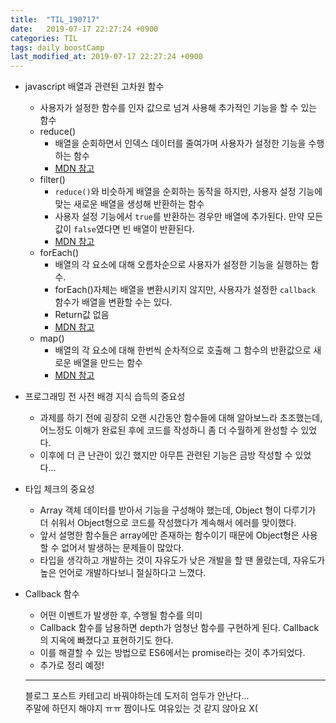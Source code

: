 ```yaml
---
title:  "TIL_190717"
date:   2019-07-17 22:27:24 +0900
categories: TIL
tags: daily boostCamp
last_modified_at: 2019-07-17 22:27:24 +0900
---
```


* javascript 배열과 관련된 고차원 함수
	- 사용자가 설정한 함수를 인자 값으로 넘겨 사용해 추가적인 기능을 할 수 있는 함수
	- reduce()
		+ 배열을 순회하면서 인덱스 데이터를 줄여가며 사용자가 설정한 기능을 수행하는 함수
		+ [MDN 참고](https://developer.mozilla.org/ko/docs/Web/JavaScript/Reference/Global_Objects/Array/reduce)
	- filter()
		+ `reduce()`와 비슷하게 배열을 순회하는 동작을 하지만, 사용자 설정 기능에 맞는 새로운 배열을 생성해 반환하는 함수
		+ 사용자 설정 기능에서 `true`를 반환하는 경우만 배열에 추가된다. 만약 모든 값이 `false`였다면 빈 배열이 반환된다. 
		+ [MDN 참고](https://developer.mozilla.org/ko/docs/Web/JavaScript/Reference/Global_Objects/Array/filter)
	- forEach()
	    + 배열의 각 요소에 대해 오름차순으로 사용자가 설정한 기능을 실행하는 함수.
	    + forEach()자체는 배열을 변환시키지 않지만, 사용자가 설정한 `callback` 함수가 배열을 변환할 수는 있다. 
	    + Return값 없음
	    + [MDN 참고](https://developer.mozilla.org/ko/docs/Web/JavaScript/Reference/Global_Objects/Array/forEach)
	- map()
		+ 배열의 각 요소에 대해 한번씩 순차적으로 호출해 그 함수의 반환값으로 새로운 배열을 만드는 함수
		+ [MDN 참고](https://developer.mozilla.org/ko/docs/Web/JavaScript/Reference/Global_Objects/Array/map)

* 프로그래밍 전 사전 배경 지식 습득의 중요성
	- 과제를 하기 전에 굉장히 오랜 시간동안 함수들에 대해 알아보느라 초조했는데, 어느정도 이해가 완료된 후에 코드를 작성하니 좀 더 수월하게 완성할 수 있었다. 
	- 이후에 더 큰 난관이 있긴 했지만 아무튼 관련된 기능은 금방 작성할 수 있었다...

* 타입 체크의 중요성
	- Array 객체 데이터를 받아서 기능을 구성해야 했는데, Object 형이 다루기가 더 쉬워서 Object형으로 코드를 작성했다가 계속해서 에러를 맞이했다. 
	- 앞서 설명한 함수들은 array에만 존재하는 함수이기 때문에 Object형은 사용할 수 없어서 발생하는 문제들이 많았다. 
	- 타입을 생각하고 개발하는 것이 자유도가 낮은 개발을 할 땐 몰랐는데, 자유도가 높은 언어로 개발하다보니 절실하다고 느꼈다. 

* Callback 함수
	- 어떤 이벤트가 발생한 후, 수행될 함수를 의미
	- Callback 함수를 남용하면 depth가 엄청난 함수를 구현하게 된다. Callback의 지옥에 빠졌다고 표현하기도 한다. 
	- 이를 해결할 수 있는 방법으로 ES6에서는 promise라는 것이 추가되었다.
	- 추가로 정리 예정!
   
   ___

   블로그 포스트 카테고리 바꿔야하는데 도저히 엄두가 안난다...  
   주말에 하던지 해야지 ㅠㅠ 짬이나도 여유있는 것 같지 않아요 X(  